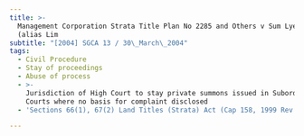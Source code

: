 ```yaml
---
title: >-
  Management Corporation Strata Title Plan No 2285 and Others v Sum Lye Heng
  (alias Lim
subtitle: "[2004] SGCA 13 / 30\_March\_2004"
tags:
  - Civil Procedure
  - Stay of proceedings
  - Abuse of process
  - >-
    Jurisdiction of High Court to stay private summons issued in Subordinate
    Courts where no basis for complaint disclosed
  - 'Sections 66(1), 67(2) Land Titles (Strata) Act (Cap 158, 1999 Rev Ed)'

---
```


